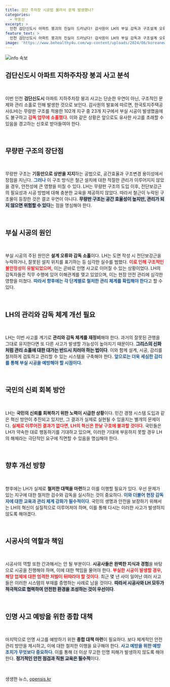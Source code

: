 ```yaml
---
title: 검단 주차장 시공법 몰라서 문제 발생했나?
categories:
  - 부동산
excerpt: >
  인천 검단신도시 아파트 붕괴의 진실이 드러났다! 감사원이 LH의 부실 감독과 구조설계 오류를 지적하며, 102개 지구 중 23곳에서 심각한 부실시공이 발생했다고 밝히면서 이 중대한 사안을 파헤쳤다. LH의 혁신과 근본적인 변화 없이는 더 큰 재앙이 우려된다.
feature_text: >
  인천 검단신도시 아파트 붕괴의 진실이 드러났다! 감사원이 LH의 부실 감독과 구조설계 오류를 지적하며, 102개 지구 중 23곳에서 심각한 부실시공이 발생했다고 밝히면서 이 중대한 사안을 파헤쳤다. LH의 혁신과 근본적인 변화 없이는 더 큰 재앙이 우려된다.
image: 'https://www.behealthy4u.com/wp-content/uploads/2024/06/koreanews.jpg'
---
```


<p><img src="https://www.behealthy4u.com/wp-content/uploads/2024/06/koreanews.jpg" alt="info 속보" /></p>

<h2 data-ke-size="size26">검단신도시 아파트 지하주차장 붕괴 사고 분석</h2>

<p data-ke-size="size16">&nbsp;</p>

<p>이번 인천 <b>검단신도시</b> 아파트 지하주차장 붕괴 사고는 단순한 우연이 아닌, 구조적인 문제와 관리 소홀로 인해 발생한 것으로 보인다. 감사원의 발표에 따르면, 한국토지주택공사(LH)는 무량판 구조를 적용한 102개 지구 중 23개 지구에서 부실 시공이 발생했음에도 불구하고 <b><span style="color: #ee2323;">감독 업무에 소홀했다</span></b>. 이와 같은 상황은 앞으로도 유사한 사고를 초래할 수 있음을 경고하는 신호로 받아들여야 한다. </p>

<p data-ke-size="size16">&nbsp;</p>

<h2 data-ke-size="size26">무량판 구조의 장단점</h2>

<p data-ke-size="size16">&nbsp;</p>

<p>무량판 구조는 <b>기둥만으로 상판을 지지</b>하는 공법으로, 공간효율과 구조변경 용이성에서 장점을 지닌다. <b><span style="color: #1a5490;">그러나</span></b> 이 구조 방식은 철근 설치에 대한 적절한 관리가 이루어지지 않았을 경우, 안전성에 큰 영향을 미칠 수 있다. LH는 무량판 구조의 도입 이후, 전단보강근의 필요성과 시공 방법에 대해 충분한 교육을 제공하지 않았다. 따라서 철근이 누락된 구조물이 등장한 것은 결코 우연이 아니다. <b><span style="background-color: #21538527;">무량판 구조는 공간 효율성이 높지만, 관리가 되지 않으면 위험할 수 있다</span></b>는 점을 명심해야 한다.</p>

<p data-ke-size="size16">&nbsp;</p>

<h2 data-ke-size="size26">부실 시공의 원인</h2>

<p data-ke-size="size16">&nbsp;</p>

<p>부실 시공의 주된 원인은 <b>설계 오류와 감독 소홀</b>이다. LH는 도면 작성 시 전단보강근을 누락하거나, 잘못된 설치 위치를 표기하는 등 심각한 실수를 범했다. <b><span style="color: #ee2323;">이로 인해 구조적인 불안정성이 유발되었으며,</span></b> 이는 곧바로 인명 사고로 이어질 수 있는 상황이었다. LH의 감독자들은 직무 수행에 있어 이해관계를 맺고 있었으며, 이는 현장 안전 관리에 심각한 영향을 미쳤다. <b><span style="color: #1a5490;">따라서 향후에는 각 단계별로 철저한 관리 체계를 확립해야 한다</span></b>고 할 수 있다.</p>

<p data-ke-size="size16">&nbsp;</p>

<h2 data-ke-size="size26">LH의 관리와 감독 체계 개선 필요</h2>

<p data-ke-size="size16">&nbsp;</p>

<p>LH는 이번 사고를 계기로 <b>관리와 감독 체계를 재정비</b>해야 한다. 과거의 잘못된 관행을 그대로 유지한다면 또 다른 사고가 발생할 가능성이 높아지기 때문이다. <b><span style="background-color: #21538527;">그리스의 신화처럼 관리 소홀에 대한 대가는 반드시 치러야 하는 법이다</span></b>. 이와 함께 설계, 시공, 감리를 철저하게 검토하고 관리할 수 있는 시스템을 구축해야 한다. <b><span style="color: #1a5490;">앞으로는 더욱 세심한 감리를 통해 부실 시공을 예방해야 할 시점이다</span></b>.</p>

<p data-ke-size="size16">&nbsp;</p>

<h2 data-ke-size="size26">국민의 신뢰 회복 방안</h2>

<p data-ke-size="size16">&nbsp;</p>

<p>LH는 <b>국민의 신뢰를 회복하기 위한 노력이 시급한 상황</b>이다. 민간 경쟁 시스템 도입과 같은 혁신 방안이 추진되고 있지만, 그 결과가 실제로 실현될 수 있을지는 별개의 문제이다. <b><span style="color: #ee2323;">실제로 이루어진 결과가 없다면, LH의 혁신은 한낱 구호에 불과할 것이다</span></b>. 국민들은 LH가 약속한 대로 행동하기를 기대하고 있으며, 이러한 기대에 부응하지 못할 경우 LH의 해체라는 극단적인 요구에 직면할 수 있음을 명심해야 한다.</p>

<p data-ke-size="size16">&nbsp;</p>

<h2 data-ke-size="size26">향후 개선 방향</h2>

<p data-ke-size="size16">&nbsp;</p>

<p>향후에는 LH가 실제로 <b>철저한 대책을 마련</b>하고 이를 이행할 필요가 있다. 우선 문제가 있는 지구에 대한 철저한 검수와 감독을 실시하는 것이 중요하다. <b><span style="color: #1a5490;">이와 더불어 현장 감독자에 대한 교육과 관리 체계 강화가 필수적이다</span></b>. 국민의 생명과 안전을 보장하기 위해서는 LH의 혁신이 실질적으로 이루어져야 하며, 이를 통해 다시는 이러한 사고가 발생하지 않도록 해야겠다. </p>

<p data-ke-size="size16">&nbsp;</p>

<h2 data-ke-size="size26">시공사의 역할과 책임</h2>

<p data-ke-size="size16">&nbsp;</p>

<p>시공사의 역할 또한 간과해서는 안 될 부분이다. <b>시공사들은 완벽한 지식과 경험</b>을 바탕으로 시공을 진행해야 하며, 이에 대한 책임을 물어야 한다. <b><span style="color: #ee2323;">부실한 시공이 발생할 경우, 해당 업체에 대한 엄격한 처벌이 뒤따라야 할 것이다</span></b>. 최근 몇 년 사이 일어난 여러 사고들은 이러한 시스템의 부재를 증명하는 사례로 남을 것이다. <b><span style="background-color: #21538527;">따라서 시공사와 LH 모두가 적극적으로 협력하여 안전한 환경을 조성하는 것이 우선이다</span></b>.</p>

<p data-ke-size="size16">&nbsp;</p>

<h2 data-ke-size="size26">인명 사고 예방을 위한 종합 대책</h2>

<p data-ke-size="size16">&nbsp;</p>

<p>마지막으로 인명 사고를 예방하기 위한 <b>종합 대책 마련</b>이 필요하다. 보다 체계적인 안전관리 방안을 제시하고, 이에 대한 철저한 이행을 요구해야 한다. <b><span style="color: #1a5490;">사고 예방을 위한 예방 조치가 무엇보다 중요하다</span></b>. 이를 통해 더 이상 무고한 인명 피해가 발생하지 않도록 해야 한다. <b><span style="background-color: #21538527;">정기적인 안전 점검과 직원 교육은 필수적</span></b>이다. </p>

<p data-ke-size="size16">&nbsp;</p>
생생한 뉴스, <a href="https://opensis.kr" rel="dofollow">opensis.kr</a>


